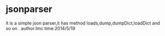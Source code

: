 jsonparser
==========
it is a simple json parser,it has method loads,dump,dumpDict,loadDict and so on .
author:lmc
time:2014/5/19
